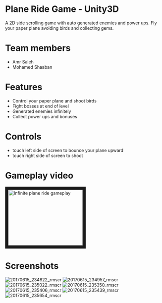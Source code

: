 # Plane Ride Game - Unity3D
A 2D side scrolling game with auto generated enemies and power ups. Fly your paper plane avoiding birds and collecting gems.

# Team members
+ Amr Saleh
+ Mohamed Shaaban

# Features
+ Control your paper plane and shoot birds
+ Fight bosses at end of level
+ Generated enemies infinitely
+ Collect power ups and bonuses

# Controls
+ touch left side of screen to bounce your plane upward
+ touch right side of screen to shoot

# Gameplay video
<a href="http://www.youtube.com/watch?feature=player_embedded&v=a5jWrnHouCc
" target="_blank"><img src="http://img.youtube.com/vi/a5jWrnHouCc/0.jpg" 
alt="Infinite plane ride gameplay" width="240" height="180" border="10" /></a>

# Screenshots
![20170615_234822_rmscr](https://user-images.githubusercontent.com/5616594/27308171-96780d08-554d-11e7-8924-3460303a2aed.jpg)
![20170615_234957_rmscr](https://user-images.githubusercontent.com/5616594/27308172-967f5888-554d-11e7-9db4-3a3ec1cebc52.jpg)
![20170615_235022_rmscr](https://user-images.githubusercontent.com/5616594/27308173-968834f8-554d-11e7-8bff-566491f2e034.jpg)
![20170615_235350_rmscr](https://user-images.githubusercontent.com/5616594/27308174-968f8f14-554d-11e7-83f3-7cd9fe5f9d55.jpg)
![20170615_235406_rmscr](https://user-images.githubusercontent.com/5616594/27308175-9697b252-554d-11e7-9f7e-5dd7147f7790.jpg)
![20170615_235439_rmscr](https://user-images.githubusercontent.com/5616594/27308176-969b2266-554d-11e7-927d-65147cfd50dc.jpg)
![20170615_235654_rmscr](https://user-images.githubusercontent.com/5616594/27308177-96ab7bb6-554d-11e7-9d6c-bb77a768d484.jpg)
